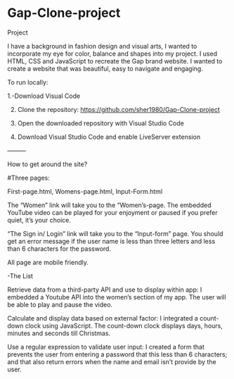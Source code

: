 # Gap-Clone-project
Project



I have a background in fashion design and visual arts, I wanted to incorporate my eye for color, balance and shapes into my project.  I used HTML, CSS and JavaScript to recreate the Gap brand website.  I wanted to create a website that was beautiful, easy to navigate and engaging.  

To run locally:

1.-Download Visual Code 

2. Clone the repository:  https://github.com/sher1980/Gap-Clone-project

3. Open the downloaded repository with Visual Studio Code

4. Download Visual Studio Code and enable LiveServer extension


———

How to get around the site?

#Three pages:

First-page.html,  Womens-page.html,  Input-Form.html

 
The “Women” link will take you to the “Women’s-page. The embedded YouTube video can  be played for your enjoyment or paused if you prefer quiet, it’s your choice.   

“The Sign in/ Login” link will take you to the “Input-form” page.  You should get an error message if the user name is less than three letters and less than 6 characters for the password.

All page are mobile friendly. 

-The List
 
Retrieve data from a third-party API and use to display within app: I embedded a Youtube API into the women’s section of my app. The user will be able to play and pause the video.

Calculate and display data based on external factor:  I integrated a count-down clock using JavaScript. The count-down clock displays days, hours, minutes and seconds till Christmas. 

Use a regular expression to validate user input: I created a form that prevents the user from entering a password that this less than 6 characters; and that also return errors when the name and email isn’t provide by the user. 




 
